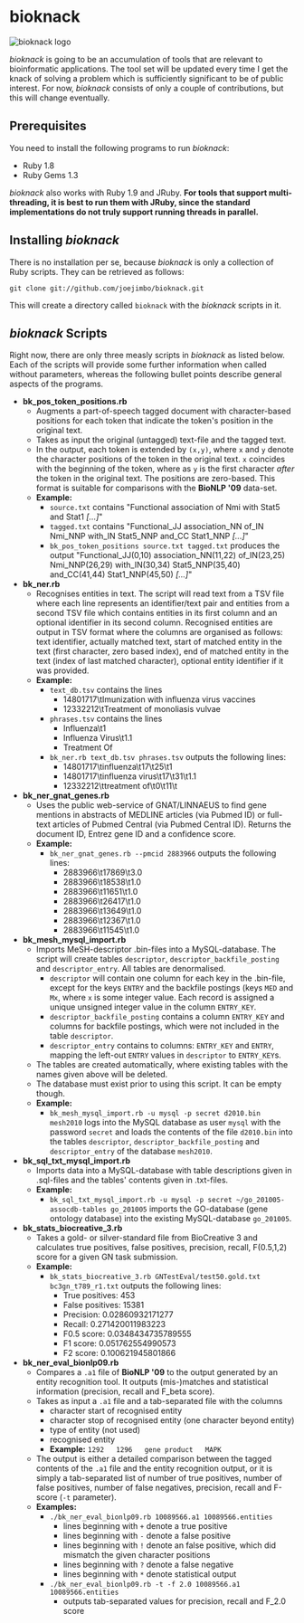 bioknack
========

![bioknack logo](https://github.com/joejimbo/bioknack/raw/master/logo/bioknack120.png)

*bioknack* is going to be an accumulation of tools that
are relevant to bioinformatic applications. The tool set
will be updated every time I get the knack of solving a
problem which is sufficiently significant to be of public
interest. For now, *bioknack* consists of only a couple of
contributions, but this will change eventually.

Prerequisites
-------------

You need to install the following programs to run *bioknack*:

* Ruby 1.8
* Ruby Gems 1.3

*bioknack* also works with Ruby 1.9 and JRuby. **For tools that
support multi-threading, it is best to run them with JRuby, since
the standard implementations do not truly support running threads
in parallel.**

Installing *bioknack*
---------------------

There is no installation per se, because *bioknack* is only a
collection of Ruby scripts. They can be retrieved as follows:

    git clone git://github.com/joejimbo/bioknack.git

This will create a directory called `bioknack` with the *bioknack*
scripts in it.

*bioknack* Scripts
------------------

Right now, there are only three measly scripts in *bioknack* as listed below.
Each of the scripts will provide some further information when called without
parameters, whereas the following bullet points describe general aspects of
the programs.

* **bk_pos_token_positions.rb**
  * Augments a part-of-speech tagged document with character-based
    positions for each token that indicate the token's position in
    the original text.
  * Takes as input the original (untagged) text-file and the
    tagged text.
  * In the output, each token is extended by `(x,y)`, where `x` and
    `y` denote the character positions of the token in the original
    text. `x` coincides with the beginning of the token, where as `y`
    is the first character *after* the token in the original text. The
    positions are zero-based. This format is suitable for comparisons
    with the **BioNLP '09** data-set.
  * **Example:**
    * `source.txt` contains "Functional association of
      Nmi with Stat5 and Stat1 *[...]*"
    * `tagged.txt` contains "Functional_JJ association\_NN of\_IN Nmi\_NNP
      with\_IN Stat5\_NNP and\_CC Stat1\_NNP *[...]*"
    * `bk_pos_token_positions source.txt tagged.txt` produces the output "Functional\_JJ(0,10)
      association\_NN(11,22)
      of\_IN(23,25)
      Nmi\_NNP(26,29)
      with\_IN(30,34)
      Stat5\_NNP(35,40)
      and\_CC(41,44)
      Stat1\_NNP(45,50) *[...]*"
* **bk_ner.rb**
  * Recognises entities in text. The script will read text from a TSV file where
    each line represents an identifier/text pair and entities from a second TSV file
    which contains entities in its first column and an optional identifier in its
    second column. Recognised entities are output in TSV format where the columns
    are organised as follows: text identifier, actually matched text,
    start of matched entity in the text (first character, zero based index),
    end of matched entity in the text (index of last matched character),
    optional entity identifier if it was provided.
  * **Example:**
    * `text_db.tsv` contains the lines
      * 14801717\tImunization with influenza virus vaccines
      * 12332212\tTreatment of monoliasis vulvae
    * `phrases.tsv` contains the lines
      * Influenza\t1
      * Influenza Virus\t1.1
      * Treatment Of
    * `bk_ner.rb text_db.tsv phrases.tsv` outputs the following lines:
      * 14801717\tinfluenza\t17\t25\t1
      * 14801717\tinfluenza virus\t17\t31\t1.1
      * 12332212\ttreatment of\t0\t11\t
* **bk_ner_gnat_genes.rb**
  * Uses the public web-service of GNAT/LINNAEUS to find gene mentions in abstracts
    of MEDLINE articles (via Pubmed ID) or full-text articles of Pubmed Central (via
    Pubmed Central ID). Returns the document ID, Entrez gene ID and a confidence score.
  * **Example:**
    * `bk_ner_gnat_genes.rb --pmcid 2883966` outputs the following lines:
      * 2883966\t17869\t3.0
      * 2883966\t18538\t1.0
      * 2883966\t11651\t1.0
      * 2883966\t26417\t1.0
      * 2883966\t13649\t1.0
      * 2883966\t12367\t1.0
      * 2883966\t11545\t1.0
* **bk_mesh_mysql_import.rb**
  * Imports MeSH-descriptor .bin-files into a MySQL-database. The script will create
    tables `descriptor`, `descriptor_backfile_posting` and `descriptor_entry`. All
    tables are denormalised.
    * `descriptor` will contain one column for each key in the .bin-file, except for
      the keys `ENTRY` and the backfile postings (keys `MED` and `Mx`, where `x` is
      some integer value. Each record is assigned a unique unsigned integer value in
      the column `ENTRY_KEY`.
    * `descriptor_backfile_posting` contains a column `ENTRY_KEY` and columns for
      backfile postings, which were not included in the table `descriptor`.
    * `descriptor_entry` contains to columns: `ENTRY_KEY` and `ENTRY`, mapping the
      left-out `ENTRY` values in `descriptor` to `ENTRY_KEY`s.
  * The tables are created automatically, where existing tables with the names
    given above will be deleted.
  * The database must exist prior to using this script. It can be empty though.
  * **Example:**
    * `bk_mesh_mysql_import.rb -u mysql -p secret d2010.bin mesh2010` logs into the MySQL
      database as user `mysql` with the password `secret` and loads the contents
      of the file `d2010.bin` into the tables `descriptor`, `descriptor_backfile_posting`
      and `descriptor_entry` of the database `mesh2010`.
* **bk_sql_txt_mysql_import.rb**
  * Imports data into a MySQL-database with table descriptions given in .sql-files and
    the tables' contents given in .txt-files.
  * **Example:**
    * `bk_sql_txt_mysql_import.rb -u mysql -p secret ~/go_201005-assocdb-tables go_201005`
      imports the GO-database (gene ontology database) into the existing MySQL-database
      `go_201005`.
* **bk_stats_biocreative_3.rb**
  * Takes a gold- or silver-standard file from BioCreative 3 and calculates true positives, false positives,
    precision, recall, F(0.5,1,2) score for a given GN task submission.
  * **Example:**
    * `bk_stats_biocreative_3.rb GNTestEval/test50.gold.txt bc3gn_t789_r1.txt` outputs the following lines:
      * True positives: 453
      * False positives: 15381
      * Precision: 0.02860932171277
      * Recall: 0.271420011983223
      * F0.5 score: 0.0348434735789555
      * F1 score: 0.051762554990573
      * F2 score: 0.100621945801866
* **bk_ner_eval_bionlp09.rb**
  * Compares a `.a1` file of **BioNLP '09** to the output generated
    by an entity recognition tool. It outputs (mis-)matches and statistical
    information (precision, recall and F_beta score).
  * Takes as input a `.a1` file and a tab-separated file with the columns
    * character start of recognised entity
    * character stop of recognised entity (one character beyond entity)
    * type of entity (not used)
    * recognised entity
    * **Example:** `1292   1296   gene product   MAPK`
  * The output is either a detailed comparison between the tagged
    contents of the `.a1` file and the entity recognition output, or it is
    simply a tab-separated list of number of true positives, number of
    false positives, number of false negatives, precision, recall and
    F-score (`-t` parameter).
  * **Examples:**
    * `./bk_ner_eval_bionlp09.rb 10089566.a1 10089566.entities`
      * lines beginning with `+` denote a true positive
      * lines beginning with `-` denote a false positive
      * lines beginning with `!` denote an false positive, which
        did mismatch the given character positions
      * lines beginning with `?` denote a false negative
      * lines beginning with `*` denote statistical output
    * `./bk_ner_eval_bionlp09.rb -t -f 2.0 10089566.a1 10089566.entities`
      * outputs tab-separated values for precision, recall and F_2.0 score

